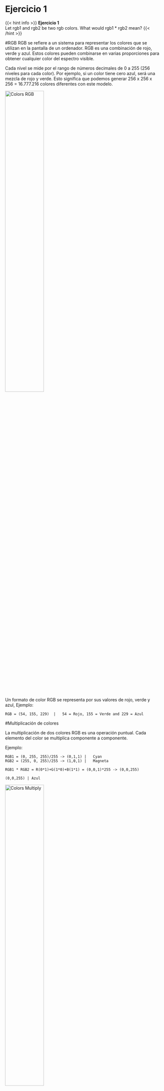 # Ejercicio 1
{{< hint info >}}
**Ejercicio 1**  
Let rgb1 and rgb2 be two rgb colors. What would rgb1 * rgb2 mean?
{{< /hint >}}

#RGB
RGB se refiere a un sistema para representar los colores que se utilizan en la pantalla de un ordenador. RGB es una combinación de rojo, verde y azul. Estos colores pueden combinarse en varias proporciones para obtener cualquier color del espectro visible.

Cada nivel se mide por el rango de números decimales de 0 a 255 (256 niveles para cada color). Por ejemplo, si un color tiene cero azul, será una mezcla de rojo y verde. Esto significa que podemos generar 256 x 256 x 256 = 16.777.216 colores diferentes con este modelo.

<img src="https://miro.medium.com/max/1400/1*ueef5pNNsTIEJoMoPr5tZw.png" alt="Colors RGB" style="width: 50%;"/>

Un formato de color RGB se representa por sus valores de rojo, verde y azul, Ejemplo:
~~~
RGB = (54, 155, 229)  |   54 = Rojo, 155 = Verde and 229 = Azul
~~~

#Multiplicación de colores

La multiplicación de dos colores RGB es una operación puntual. Cada elemento del color se multiplica componente a componente.  

Ejemplo:

~~~
RGB1 = (0, 255, 255)/255 -> (0,1,1) |   Cyan
RGB2 = (255, 0, 255)/255 -> (1,0,1) |   Magneta

RGB1 * RGB2 = R(0*1)+G(1*0)+B(1*1) = (0,0,1)*255 -> (0,0,255)

(0,0,255) | Azul
~~~
<img src="https://imgur.com/2tSAa0P.png" alt="Colors Multiply" style="width: 50%;"/>

## Code (solution) & results

{{< details title="p5-global-iframe markdown" open=false >}}
{{< highlight html >}}
{{</* p5-global-iframe id="breath" width="410" height="450" >}}
let r, g,b,r1, g1, b1 ;

function setup() {
  createCanvas(450, 400);
  // colores aleatorios
  r = random(255);
  g = random(255);
  b = random(255);
  r1 = random(255);
  g1 = random(255);
  b1 = random(255);
}

function draw() {
  blendMode(BLEND)
  
  background("white");
  blendMode(MULTIPLY);
  btn = createButton("Change Color");
  btn.position(30, 80);
  btn.mousePressed(changeColor);
  // dibujar el círculo
  strokeWeight(2);
  stroke(r, g, b);
  fill(r, g, b, 127);
  ellipse(240, 200, 200, 200);
  strokeWeight(2);
  stroke(r1, g1, b1);
  fill(r1, g1, b1, 127);
  ellipse(360, 200, 200, 200);
}

// cuando el usuario hace click
function changeColor() {
  // revisar si el ratón está dentro del círculo
    // escoger nuevos colores aleatorios
    r = random(255);
    g = random(255);
    b = random(255);
    r1 = random(255);
    g1 = random(255);
    b1 = random(255);
  
  }
{{< /p5-global-iframe */>}}
{{< /highlight >}}
{{< /details >}}

{{< p5-global-iframe id="breath" width="410" height="450" >}}
let r, g,b,r1, g1, b1 ;

function setup() {
  createCanvas(450, 400);
  // colores aleatorios
  r = random(255);
  g = random(255);
  b = random(255);
  r1 = random(255);
  g1 = random(255);
  b1 = random(255);
}

function draw() {
  blendMode(BLEND)
  
  background("white");
  blendMode(MULTIPLY);
  btn = createButton("Change Color");
  btn.position(30, 80);
  btn.mousePressed(changeColor);
  // dibujar el círculo
  strokeWeight(2);
  stroke(r, g, b);
  fill(r, g, b, 127);
  ellipse(240, 200, 200, 200);
  strokeWeight(2);
  stroke(r1, g1, b1);
  fill(r1, g1, b1, 127);
  ellipse(360, 200, 200, 200);
}

// cuando el usuario hace click
function changeColor() {
  // revisar si el ratón está dentro del círculo
    // escoger nuevos colores aleatorios
    r = random(255);
    g = random(255);
    b = random(255);
    r1 = random(255);
    g1 = random(255);
    b1 = random(255);
  
  }
{{< /p5-global-iframe >}}
